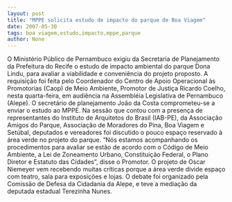 ```yaml
---
layout: post
title: "MPPE solicita estudo de impacto do parque de Boa Viagem"
date: 2007-05-30
tags: boa viagem,estudo,impacto,mppe,parque
author: None
---
```

O Minist&eacute;rio P&uacute;blico de Pernambuco exigiu da Secretaria de Planejamento da Prefeitura do Recife o estudo de impacto ambiental do parque Dona Lindu, para avaliar a viabilidade e conveni&ecirc;ncia do projeto proposto.
A requisi&ccedil;&atilde;o foi feita pelo Coordenador do Centro de Apoio Operacional &agrave;s Promotorias (Caop) de Meio Ambiente, Promotor de Justi&ccedil;a Ricardo Coelho, nesta quarta-feira, em audi&ecirc;ncia na Assembl&eacute;ia Legislativa de Pernambuco (Alepe). O secret&aacute;rio de planejamento Jo&atilde;o da Costa comprometeu-se a enviar o estudo ao MPPE.
Na sess&atilde;o que contou com a presen&ccedil;a de representantes do Instituto de Arquitetos do Brasil (IAB-PE), da Associa&ccedil;&atilde;o Amigos do Parque, Associa&ccedil;&atilde;o de Moradores do Pina, Boa Viagem e Set&uacute;bal, deputados e vereadores foi discutido o pouco espa&ccedil;o reservado &agrave; &aacute;rea verde no projeto do parque.
&ldquo;N&oacute;s estamos acompanhando os procedimentos para avaliar se est&atilde;o de acordo com o C&oacute;digo de Meio Ambiente, a Lei de Zoneamento Urbano, Constitui&ccedil;&atilde;o Federal, o Plano Diretor e Estatuto das Cidades&rdquo;, disse o Promotor.
O projeto de Oscar Niemeyer vem recebendo muitas cr&iacute;ticas porque a &aacute;rea verde divide espa&ccedil;o com teatro, sala para exposi&ccedil;&otilde;es e lojas. O debate foi organizado pela Comiss&atilde;o de Defesa da Cidadania da Alepe, e teve a media&ccedil;&atilde;o da deputada estadual Terezinha Nunes. 